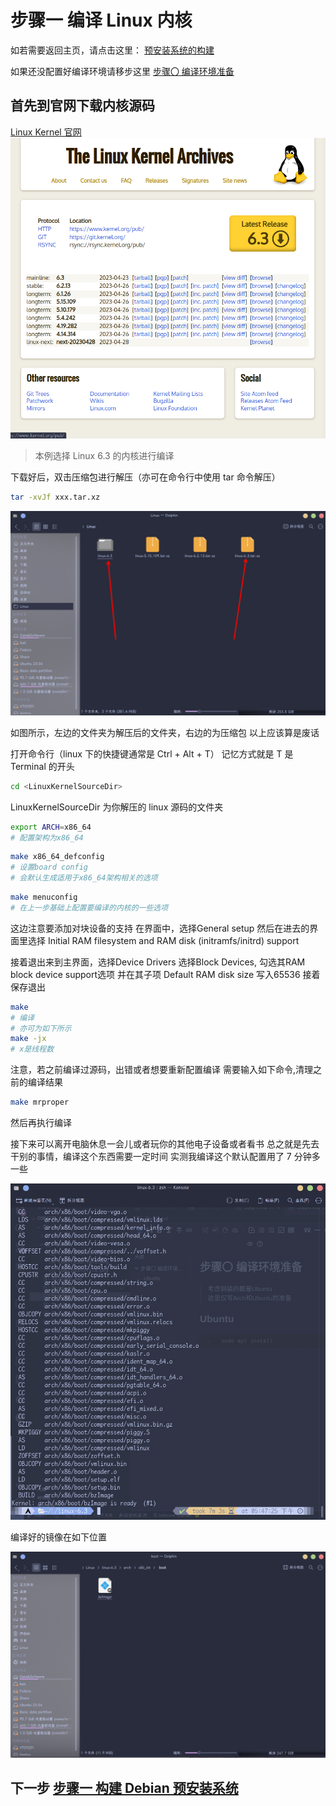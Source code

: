 # 步骤一 编译 Linux 内核

如若需要返回主页，请点击这里：
[预安装系统的构建](./README.md)

如果还没配置好编译环境请移步这里
[步骤〇 编译环境准备](./Step0.md)

## 首先到官网下载内核源码

[Linux Kernel 官网](https://kernel.org/)
![1682759867543](image/Step1/1682759867543.png)

> 本例选择 Linux 6.3 的内核进行编译

下载好后，双击压缩包进行解压（亦可在命令行中使用 tar 命令解压）

```bash
tar -xvJf xxx.tar.xz
```

![1682760262706](image/Step1/1682760262706.png)

如图所示，左边的文件夹为解压后的文件夹，右边的为压缩包
以上应该算是废话

打开命令行（linux 下的快捷键通常是 Ctrl + Alt + T）
记忆方式就是 T 是 Terminal 的开头

```bash
cd <LinuxKernelSourceDir>
```

LinuxKernelSourceDir 为你解压的 linux 源码的文件夹

```bash
export ARCH=x86_64
# 配置架构为x86_64
```

```bash
make x86_64_defconfig
# 设置board config
# 会默认生成适用于x86_64架构相关的选项
```

```bash
make menuconfig
# 在上一步基础上配置要编译的内核的一些选项
```

这边注意要添加对块设备的支持
在界面中，选择General setup
然后在进去的界面里选择 Initial RAM filesystem and RAM disk (initramfs/initrd) support

接着退出来到主界面，选择Device Drivers
选择Block Devices, 勾选其RAM block device support选项
并在其子项 Default RAM disk size 写入65536
接着保存退出


```bash
make
# 编译
# 亦可为如下所示
make -jx
# x是线程数
```

注意，若之前编译过源码，出错或者想要重新配置编译
需要输入如下命令,清理之前的编译结果
```bash
make mrproper
```
然后再执行编译


接下来可以离开电脑休息一会儿或者玩你的其他电子设备或者看书
总之就是先去干别的事情，编译这个东西需要一定时间
实测我编译这个默认配置用了 7 分钟多一些

![1682762189134](image/Step1/1682762189134.png)

编译好的镜像在如下位置

![1682769835434](image/Step1/1682769835434.png)

## 下一步 [步骤一 构建 Debian 预安装系统](./Step2.1.md)
